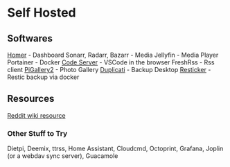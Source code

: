 # Self Hosted

## Softwares
[Homer](https://github.com/bastienwirtz/homer) - Dashboard
Sonarr, Radarr, Bazarr - Media
Jellyfin - Media Player
Portainer - Docker
[Code Server](https://github.com/cdr/code-server) - VSCode in the browser
FreshRss - Rss client
[PiGallery2](https://github.com/bpatrik/PiGallery2/) - Photo Gallery
[Duplicati](https://github.com/duplicati/duplicati) - Backup Desktop
[Resticker](https://github.com/djmaze/resticker) - Restic backup via docker


## Resources
[Reddit wiki resource](https://www.reddit.com/r/homelab/wiki/resources)

### Other Stuff to Try
Dietpi, Deemix, ttrss, Home Assistant, Cloudcmd, Octoprint, Grafana, Joplin (or a webdav sync server), Guacamole
